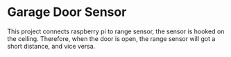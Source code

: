 # Garage Door Sensor

This project connects raspberry pi to range sensor, the sensor is hooked on the
ceiling. Therefore, when the door is open, the range sensor will got a
short distance, and vice versa.


